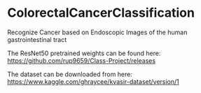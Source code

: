 # ColorectalCancerClassification
Recognize Cancer based on Endoscopic Images of the human gastrointestinal tract

The ResNet50 pretrained weights can be found here: https://github.com/rup9659/Class-Project/releases

The dataset can be downloaded from here: https://www.kaggle.com/ghraycee/kvasir-dataset/version/1
